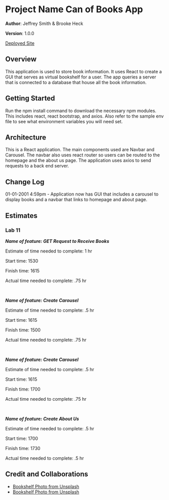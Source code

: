 # Project Name  Can of Books App

**Author**: Jeffrey Smith & Brooke Heck

**Version**: 1.0.0 

[Deployed Site](https://venerable-kelpie-5a4f37.netlify.app/)

## Overview
This application is used to store book information. It uses React to create a GUI that serves as virtual bookshelf for a user. The app queries a server that is connected to a database that house all the book information.

## Getting Started
Run the npm install command to download the necessary npm modules. This includes react, react bootstrap, and axios. Also refer to the sample env file to see what environment variables you will need set.

## Architecture
This is a React application. The main components used are Navbar and Carousel. The navbar also uses react router so users can be routed to the homepage and the about us page. The application uses axios to send requests to a back end server.

## Change Log
01-01-2001 4:59pm - Application now has GUI that includes a carousel to display books and a navbar that links to homepage and about page.

## Estimates

### Lab 11
***Name of feature: GET Request to Receive Books***

Estimate of time needed to complete: 1 hr

Start time: 1530

Finish time: 1615

Actual time needed to complete: .75 hr

</br>

***Name of feature: Create Carousel***

Estimate of time needed to complete: .5 hr

Start time: 1615

Finish time: 1500

Actual time needed to complete: .75 hr

</br>

***Name of feature: Create Carousel***

Estimate of time needed to complete: .5 hr

Start time: 1615

Finish time: 1700

Actual time needed to complete: .75 hr

</br>

***Name of feature: Create About Us***

Estimate of time needed to complete: .5 hr

Start time: 1700

Finish time: 1730

Actual time needed to complete: .5 hr

## Credit and Collaborations
- [Bookshelf Photo from Unsplash](https://images.unsplash.com/photo-1526243741027-444d633d7365?ixlib=rb-1.2.1&ixid=MnwxMjA3fDB8MHxzZWFyY2h8MTR8fGJvb2tzfGVufDB8fDB8fA%3D%3D&auto=format&fit=crop&w=600&q=60)
- [Bookshelf Photo from Unsplash](https://images.unsplash.com/photo-1526243741027-444d633d7365?ixlib=rb-1.2.1&ixid=MnwxMjA3fDB8MHxzZWFyY2h8MTR8fGJvb2tzfGVufDB8fDB8fA%3D%3D&auto=format&fit=crop&w=600&q=60)

